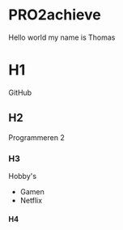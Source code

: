 
# PRO2achieve
Hello world my name is Thomas
# H1
 GitHub
## H2
Programmeren 2
### H3
Hobby's
<ul>
  <li>Gamen</li>
  <li>Netflix</li>
</ul>

#### H4

<ul>
